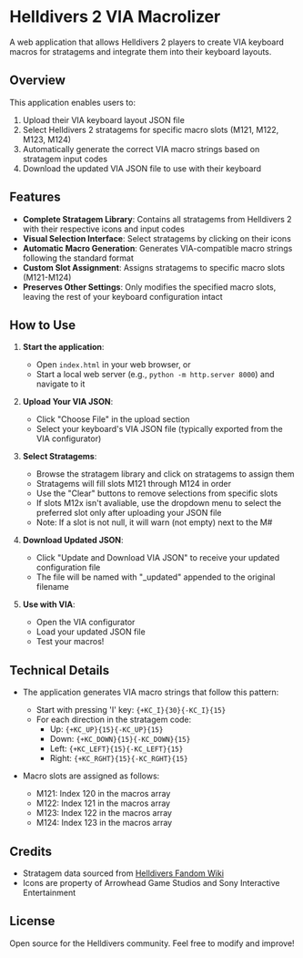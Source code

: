 # Helldivers 2 VIA Macrolizer

A web application that allows Helldivers 2 players to create VIA keyboard macros for stratagems and integrate them into their keyboard layouts.

## Overview

This application enables users to:

1. Upload their VIA keyboard layout JSON file
2. Select Helldivers 2 stratagems for specific macro slots (M121, M122, M123, M124)
3. Automatically generate the correct VIA macro strings based on stratagem input codes
4. Download the updated VIA JSON file to use with their keyboard

## Features

- **Complete Stratagem Library**: Contains all stratagems from Helldivers 2 with their respective icons and input codes
- **Visual Selection Interface**: Select stratagems by clicking on their icons
- **Automatic Macro Generation**: Generates VIA-compatible macro strings following the standard format
- **Custom Slot Assignment**: Assigns stratagems to specific macro slots (M121-M124)
- **Preserves Other Settings**: Only modifies the specified macro slots, leaving the rest of your keyboard configuration intact

## How to Use

1. **Start the application**:
   - Open `index.html` in your web browser, or
   - Start a local web server (e.g., `python -m http.server 8000`) and navigate to it

2. **Upload Your VIA JSON**:
   - Click "Choose File" in the upload section
   - Select your keyboard's VIA JSON file (typically exported from the VIA configurator)

3. **Select Stratagems**:
   - Browse the stratagem library and click on stratagems to assign them
   - Stratagems will fill slots M121 through M124 in order
   - Use the "Clear" buttons to remove selections from specific slots
   - If slots M12x isn't avaliable, use the dropdown menu to select the preferred slot only after uploading your JSON file
   - Note: If a slot is not null, it will warn (not empty) next to the M# 

4. **Download Updated JSON**:
   - Click "Update and Download VIA JSON" to receive your updated configuration file
   - The file will be named with "_updated" appended to the original filename

5. **Use with VIA**:
   - Open the VIA configurator
   - Load your updated JSON file
   - Test your macros!

## Technical Details

- The application generates VIA macro strings that follow this pattern:
  - Start with pressing 'I' key: `{+KC_I}{30}{-KC_I}{15}`
  - For each direction in the stratagem code:
    - Up: `{+KC_UP}{15}{-KC_UP}{15}`
    - Down: `{+KC_DOWN}{15}{-KC_DOWN}{15}`
    - Left: `{+KC_LEFT}{15}{-KC_LEFT}{15}`
    - Right: `{+KC_RGHT}{15}{-KC_RGHT}{15}`

- Macro slots are assigned as follows:
  - M121: Index 120 in the macros array
  - M122: Index 121 in the macros array
  - M123: Index 122 in the macros array
  - M124: Index 123 in the macros array

## Credits

- Stratagem data sourced from [Helldivers Fandom Wiki](https://helldivers.fandom.com/wiki/Stratagem_Codes)
- Icons are property of Arrowhead Game Studios and Sony Interactive Entertainment

## License

Open source for the Helldivers community. Feel free to modify and improve!
